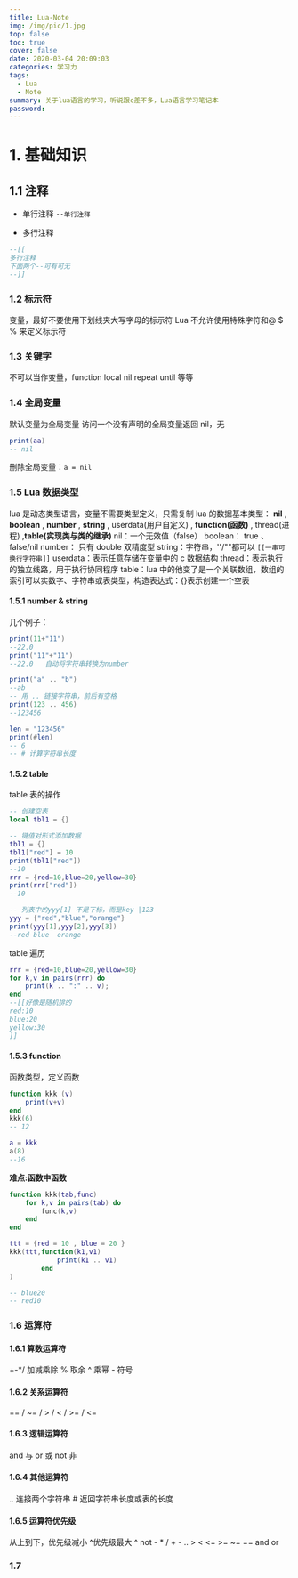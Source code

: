 ```yaml
---
title: Lua-Note
img: /img/pic/1.jpg
top: false
toc: true
cover: false
date: 2020-03-04 20:09:03
categories: 学习力
tags:
  - Lua
  - Note
summary: 关于lua语言的学习，听说跟c差不多，Lua语言学习笔记本
password:
---
```


<!--more-->

# 1. 基础知识

## 1.1 注释

- 单行注释 `--单行注释`

- 多行注释

```lua
--[[
多行注释
下面两个--可有可无
--]]
```

### 1.2 标示符

变量，最好不要使用下划线夹大写字母的标示符
Lua 不允许使用特殊字符和@ \$ % 来定义标示符

### 1.3 关键字

不可以当作变量，function local nil repeat until 等等

### 1.4 全局变量

默认变量为全局变量
访问一个没有声明的全局变量返回 nil，无

```lua
print(aa)
-- nil
```

删除全局变量：`a = nil`

### 1.5 Lua 数据类型

lua 是动态类型语言，变量不需要类型定义，只需复制
lua 的数据基本类型：
**nil** , **boolean** , **number** , **string** , userdata(用户自定义) , **function(函数)** , thread(进程) ,**table(实现类与类的继承)**
nil：一个无效值（false）
boolean： true 、false/nil
number： 只有 double 双精度型
string：字符串，''/""都可以 `[[一串可换行字符串]]`
userdata：表示任意存储在变量中的 c 数据结构
thread：表示执行的独立线路，用于执行协同程序
table：lua 中的他变了是一个关联数组，数组的索引可以实数字、字符串或表类型，构造表达式：{}表示创建一个空表

#### 1.5.1 number & string

几个例子：

```lua
print(11+"11")
--22.0
print("11"+"11")
--22.0   自动将字符串转换为number

print("a" .. "b")
--ab
-- 用 .. 链接字符串，前后有空格
print(123 .. 456)
--123456

len = "123456"
print(#len)
-- 6
-- # 计算字符串长度
```

#### 1.5.2 table

table 表的操作

```lua
-- 创建空表
local tbl1 = {}

-- 键值对形式添加数据
tbl1 = {}
tbl1["red"] = 10
print(tbl1["red"])
--10
rrr = {red=10,blue=20,yellow=30}
print(rrr["red"])
--10

-- 列表中的yyy[1] 不是下标，而是key |123
yyy = {"red","blue","orange"}
print(yyy[1],yyy[2],yyy[3])
--red blue	orange
```

table 遍历

```lua
rrr = {red=10,blue=20,yellow=30}
for k,v in pairs(rrr) do
    print(k .. ":" .. v);
end
--[[好像是随机排的
red:10
blue:20
yellow:30
]]
```

#### 1.5.3 function

函数类型，定义函数

```lua
function kkk (v)
    print(v+v)
end
kkk(6)
-- 12

a = kkk
a(8)
--16
```

**难点:函数中函数**

```lua
function kkk(tab,func)
    for k,v in pairs(tab) do
        func(k,v)
    end
end

ttt = {red = 10 , blue = 20 }
kkk(ttt,function(k1,v1)
            print(k1 .. v1)
        end
)

-- blue20
-- red10
```

### 1.6 运算符

#### 1.6.1 算数运算符

+-\*/ 加减乘除
% 取余
^ 乘幂
\- 符号

#### 1.6.2 关系运算符

== / ~= / > / < / >= / <=

#### 1.6.3 逻辑运算符

and 与
or 或
not 非

#### 1.6.4 其他运算符

.. 连接两个字符串
\# 返回字符串长度或表的长度

#### 1.6.5 运算符优先级

从上到下，优先级减小 ^优先级最大
^
not - \* /
\+ -
..
\> < <= >= ~= ==
and
or

### 1.7 